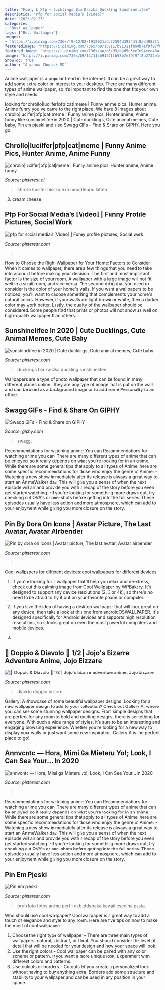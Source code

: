 ```yaml
---
title: "Funny L Pfp ~ Ducklings Bia Kaczka Duckling Sunshinelifee"
description: "Pfp for social media’s [video]"
date: "2022-02-23"
categories:
- "Best Wallpaper"
tags: ["Best Wallpaper"]
images:
- "https://i.pinimg.com/736x/f9/12/02/f912021add22594d39244119ae4883f1.jpg"
featuredImage: "https://i.pinimg.com/736x/b9/13/11/b91311fb98b7ef9f97f8b2732e1c0fd3.jpg"
featured_image: "https://i.pinimg.com/736x/aa/d5/d3/aad5d3ee7e94cee48af252b34429651b.jpg"
image: "https://i.pinimg.com/736x/b9/13/11/b91311fb98b7ef9f97f8b2732e1c0fd3.jpg"
ShowToc: true
author: "Aryanna Zboncak MD"
---
```



Anime wallpaper is a popular trend in the internet. It can be a great way to add some extra color or interest to your desktop. There are many different types of anime wallpaper, so it’s important to find the one that fits your own style and needs.

	

		
looking for chrollo|lucilfer|pfp|cat|meme | Funny anime pics, Hunter anime, Anime funny you've came to the right place. We have 8 Images about chrollo|lucilfer|pfp|cat|meme | Funny anime pics, Hunter anime, Anime funny like sunshinelifee in 2020 | Cute ducklings, Cute animal memes, Cute baby, Pin em pjeski and also Swagg GIFs - Find &amp; Share on GIPHY. Here you go:
		
    
## Chrollo|lucilfer|pfp|cat|meme | Funny Anime Pics, Hunter Anime, Anime Funny

<img loading=lazy src="https://i.pinimg.com/736x/c3/4f/86/c34f8672720be33d776dad9b07032775.jpg" onerror="this.onerror=null;this.src='https://tse3.mm.bing.net/th?id=OIP.Lc41svcaI8oq7N8QFOL9JQHaH8&amp;pid=15.1';" alt="chrollo|lucilfer|pfp|cat|meme | Funny anime pics, Hunter anime, Anime funny">

_Source: pinterest.cl_

>chrollo lucilfer hisoka hxh mood leorio kitten. 

	

3. cream cheese 

    
## Pfp For Social Media’s [Video] | Funny Profile Pictures, Social Work

<img loading=lazy src="https://i.pinimg.com/236x/5d/59/d8/5d59d862ec6959c33ec6fadc45dfe560.jpg?nii=t" onerror="this.onerror=null;this.src='https://tse2.mm.bing.net/th?id=OIP.62DMw4TvTHvcJOSmtzrAQgAAAA&amp;pid=15.1';" alt="pfp for social media’s [Video] | Funny profile pictures, Social work">

_Source: pinterest.com_

>. 

	

How to Choose the Right Wallpaper for Your Home: Factors to Consider
When it comes to wallpaper, there are a few things that you need to take into account before making your decision. The first and most important factor is the size of your room. A wallpaper with a large image will not fit well in a small room, and vice versa. 
The second thing that you need to consider is the color of your home's walls. If you want a wallpapers to be noticed, you'll want to choose something that complements your home's natural colors. However, if your walls are light brown or white, then a darker color may work better. 
Lastly, the quality of the wallpaper should be considered. Some people find that prints or photos will not show as well on high-quality wallpaper than others.

    
## Sunshinelifee In 2020 | Cute Ducklings, Cute Animal Memes, Cute Baby

<img loading=lazy src="https://i.pinimg.com/736x/f9/12/02/f912021add22594d39244119ae4883f1.jpg" onerror="this.onerror=null;this.src='https://tse1.mm.bing.net/th?id=OIP.J63yclyNJQgZPuj2mHQLpwHaHa&amp;pid=15.1';" alt="sunshinelifee in 2020 | Cute ducklings, Cute animal memes, Cute baby">

_Source: pinterest.com_

>ducklings bia kaczka duckling sunshinelifee. 

	



Wallpapers are a type of photo wallpaper that can be found in many different places online. They are any type of image that is put on the wall and can be used as a background image or to add some Personality to an office.

    
## Swagg GIFs - Find &amp; Share On GIPHY

<img loading=lazy src="https://media0.giphy.com/media/THlmEkgmZCo38tJqpD/giphy.gif" onerror="this.onerror=null;this.src='https://tse1.mm.bing.net/th?id=OIP.2S--Jsg-hDw7Any_S_FZOQHaEQ&amp;pid=15.1';" alt="Swagg GIFs - Find &amp; Share on GIPHY">

_Source: giphy.com_

>swagg. 

	

Recommendations for watching anime: You can
Recommendations for watching anime you can. There are many different types of anime that can be enjoyed, so it really depends on what you're looking for in an anime. While there are some general tips that apply to all types of Anime, here are some specific recommendations for those who enjoy the genre of Anime: 
-Watching a new show immediately after its release is always a great way to start an AnimeWalker day. This will give you a sense of when the next episode will air and provide you with a recap of the story before you even get started watching. 
-If you're looking for something more drawn out, try checking out OVA's or one-shots before getting into the full series. These episodes usually have less action and more atmosphere, which can add to your enjoyment while giving you more closure on the story.

    
## Pin By Dora On Icons | Avatar Picture, The Last Avatar, Avatar Airbender

<img loading=lazy src="https://i.pinimg.com/736x/ea/63/bd/ea63bd4953b3518ed5d04679a249164c.jpg" onerror="this.onerror=null;this.src='https://tse3.mm.bing.net/th?id=OIP.MKODoq8f_etChLrLLMETUwHaHR&amp;pid=15.1';" alt="Pin by dora on icons | Avatar picture, The last avatar, Avatar airbender">

_Source: pinterest.com_

>. 

	

Cool wallpapers for different devices:
cool wallpapers for different devices 

1. If you're looking for a wallpaper that'll help you relax and de-stress, check out this calming image from Cool Wallpaper by WPBakery. It's designed to support any device resolutions (2, 3 or 4k), so there's no need to be afraid to try it out on your favorite phone or computer.

2. If you love the idea of having a desktop wallpaper that will look great on any device, then take a look at this one from androidOSWALLPAPER. It's designed specifically for Android devices and supports high resolution resolutions, so it looks great on even the most powerful computers and mobile devices.

3.

    
## 🌟 Doppio &amp; Diavolo 🌟 1/2 | Jojo&#039;s Bizarre Adventure Anime, Jojo Bizzare

<img loading=lazy src="https://i.pinimg.com/736x/21/96/c2/2196c22aa874496d76c027c3834916d4.jpg" onerror="this.onerror=null;this.src='https://tse4.mm.bing.net/th?id=OIP.RbYNIaQH7QDu6EPU2i-T2wHaHa&amp;pid=15.1';" alt="🌟 Doppio &amp; Diavolo 🌟 1/2 | Jojo&#039;s bizarre adventure anime, Jojo bizzare">

_Source: pinterest.com_

>diavolo doppio bizarre. 

	

Gallery: A showcase of some beautiful wallpaper designs.
Looking for a new wallpaper design to add to your collection? Check out Gallery A, where you can see some stunning wallpaper designs. From simple designs that are perfect for any room to bold and exciting designs, there is something for everyone. With such a wide range of styles, it’s sure to be an interesting and engaging browsing experience. Whether you’re looking for a new way to display your walls or just want some new inspiration, Gallery A is the perfect place to go!





	
	
    
## Annvcntc — Hora, Mimi Ga Mieteru Yo!; Look, I Can See Your... In 2020

<img loading=lazy src="https://i.pinimg.com/736x/aa/d5/d3/aad5d3ee7e94cee48af252b34429651b.jpg" onerror="this.onerror=null;this.src='https://tse2.mm.bing.net/th?id=OIP.B8HasHHmtBItEn7lkp1AoAHaHa&amp;pid=15.1';" alt="annvcntc — Hora, Mimi ga Mieteru yo!; Look, I Can See Your... in 2020">

_Source: pinterest.com_

>. 

	

Recommendations for watching anime: You can
Recommendations for watching anime you can. There are many different types of anime that can be enjoyed, so it really depends on what you're looking for in an anime. While there are some general tips that apply to all types of Anime, here are some specific recommendations for those who enjoy the genre of Anime: 
-Watching a new show immediately after its release is always a great way to start an AnimeWalker day. This will give you a sense of when the next episode will air and provide you with a recap of the story before you even get started watching. 
-If you're looking for something more drawn out, try checking out OVA's or one-shots before getting into the full series. These episodes usually have less action and more atmosphere, which can add to your enjoyment while giving you more closure on the story.

    
## Pin Em Pjeski

<img loading=lazy src="https://i.pinimg.com/736x/b9/13/11/b91311fb98b7ef9f97f8b2732e1c0fd3.jpg" onerror="this.onerror=null;this.src='https://tse4.mm.bing.net/th?id=OIP.2bEjCD5AqIkZ4HblK-S2iwHaHL&amp;pid=15.1';" alt="Pin em pjeski">

_Source: pinterest.com_

>bruh foto fotos anime perfil okbuddybaka kawaii escolha pasta. 

	

Who should use cool wallpaper?
Cool wallpaper is a great way to add a touch of elegance and style to any room. Here are five tips on how to make the most of cool wallpaper: 
1) Choose the right type of wallpaper – There are three main types of wallpapers: natural, abstract, or floral. You should consider the level of detail that will be needed for your design and how your space will look. 
2) Use the right colors – Cool wallpaper can be paired with any color scheme or pattern. If you want a more unique look, Experiment with different colors and patterns. 
3) Use cutouts or borders – Cutouts let you create a personalized look without having to buy anything extra. Borders add some structure and stability to your wallpaper and can be used in any position in your space.

